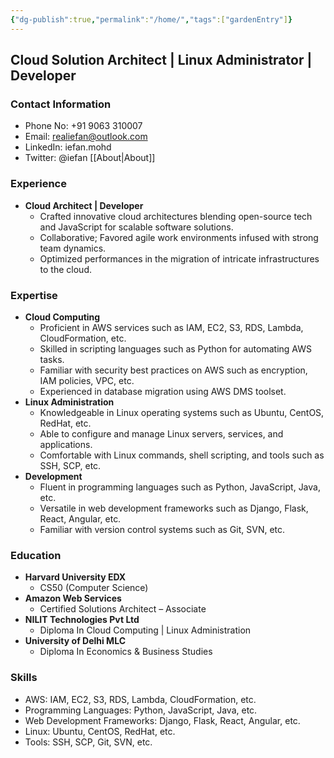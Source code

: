 ```yaml
---
{"dg-publish":true,"permalink":"/home/","tags":["gardenEntry"]}
---
```



## Cloud Solution Architect | Linux Administrator | Developer

### Contact Information
- Phone No: +91 9063 310007
- Email: realiefan@outlook.com
- LinkedIn: iefan.mohd
- Twitter: @iefan
[[About\|About]]

### Experience
- **Cloud Architect | Developer**
  - Crafted innovative cloud architectures blending open-source tech and JavaScript for scalable software solutions.
  - Collaborative; Favored agile work environments infused with strong team dynamics.
  - Optimized performances in the migration of intricate infrastructures to the cloud.

### Expertise
- **Cloud Computing**
  - Proficient in AWS services such as IAM, EC2, S3, RDS, Lambda, CloudFormation, etc.
  - Skilled in scripting languages such as Python for automating AWS tasks.
  - Familiar with security best practices on AWS such as encryption, IAM policies, VPC, etc.
  - Experienced in database migration using AWS DMS toolset.
- **Linux Administration**
  - Knowledgeable in Linux operating systems such as Ubuntu, CentOS, RedHat, etc.
  - Able to configure and manage Linux servers, services, and applications.
  - Comfortable with Linux commands, shell scripting, and tools such as SSH, SCP, etc.
- **Development**
  - Fluent in programming languages such as Python, JavaScript, Java, etc.
  - Versatile in web development frameworks such as Django, Flask, React, Angular, etc.
  - Familiar with version control systems such as Git, SVN, etc.

### Education
- **Harvard University EDX**
  - CS50 (Computer Science)
- **Amazon Web Services**
  - Certified Solutions Architect – Associate
- **NILIT Technologies Pvt Ltd**
  - Diploma In Cloud Computing | Linux Administration
- **University of Delhi MLC**
  - Diploma In Economics & Business Studies

### Skills
- AWS: IAM, EC2, S3, RDS, Lambda, CloudFormation, etc.
- Programming Languages: Python, JavaScript, Java, etc.
- Web Development Frameworks: Django, Flask, React, Angular, etc.
- Linux: Ubuntu, CentOS, RedHat, etc.
- Tools: SSH, SCP, Git, SVN, etc.
